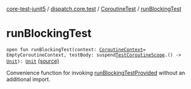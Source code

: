 [core-test-junit5](../../index.md) / [dispatch.core.test](../index.md) / [CoroutineTest](index.md) / [runBlockingTest](./run-blocking-test.md)

# runBlockingTest

`open fun runBlockingTest(context: `[`CoroutineContext`](https://kotlinlang.org/api/latest/jvm/stdlib/kotlin.coroutines/-coroutine-context/index.html)` = EmptyCoroutineContext, testBody: suspend `[`TestCoroutineScope`](https://kotlin.github.io/kotlinx.coroutines/kotlinx-coroutines-core/kotlinx.coroutines.test/-test-coroutine-scope/index.html)`.() -> `[`Unit`](https://kotlinlang.org/api/latest/jvm/stdlib/kotlin/-unit/index.html)`): `[`Unit`](https://kotlinlang.org/api/latest/jvm/stdlib/kotlin/-unit/index.html) [(source)](https://github.com/RBusarow/Dispatch/tree/master/core-test-junit5/src/main/java/dispatch/core/test/CoroutineTest.kt#L66)

Convenience function for invoking [runBlockingTestProvided](https://rbusarow.github.io/Dispatch/core-test/dispatch.core.test/run-blocking-test-provided.md) without an additional import.

